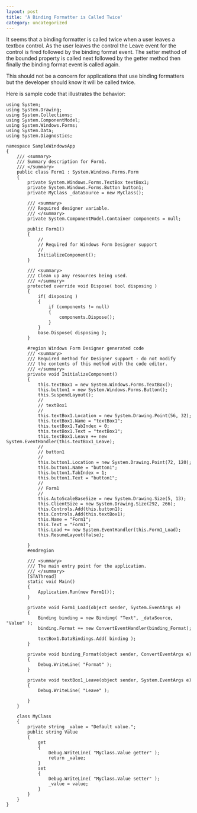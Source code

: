 ```yaml
---
layout: post
title: 'A Binding Formatter is Called Twice'
category: uncategorized
---
```


It seems that a binding formatter is called twice when a user leaves a textbox control. As the user leaves the control the Leave event for the control is fired followed by the binding format event. The setter method of the bounded property is called next followed by the getter method then finally the binding format event is called again.

This should not be a concern for applications that use binding formatters but the developer should know it will be called twice.

Here is sample code that illustrates the behavior:

    using System;
    using System.Drawing;
    using System.Collections;
    using System.ComponentModel;
    using System.Windows.Forms;
    using System.Data;
    using System.Diagnostics;

    namespace SampleWindowsApp
    {
        /// <summary>
        /// Summary description for Form1.
        /// </summary>
        public class Form1 : System.Windows.Forms.Form
        {
            private System.Windows.Forms.TextBox textBox1;
            private System.Windows.Forms.Button button1;
            private MyClass _dataSource = new MyClass();

            /// <summary>
            /// Required designer variable.
            /// </summary>
            private System.ComponentModel.Container components = null;

            public Form1()
            {
                //
                // Required for Windows Form Designer support
                //
                InitializeComponent();
            }

            /// <summary>
            /// Clean up any resources being used.
            /// </summary>
            protected override void Dispose( bool disposing )
            {
                if( disposing )
                {
                    if (components != null)
                    {
                        components.Dispose();
                    }
                }
                base.Dispose( disposing );
            }

            #region Windows Form Designer generated code
            /// <summary>
            /// Required method for Designer support - do not modify
            /// the contents of this method with the code editor.
            /// </summary>
            private void InitializeComponent()
            {
                this.textBox1 = new System.Windows.Forms.TextBox();
                this.button1 = new System.Windows.Forms.Button();
                this.SuspendLayout();
                //
                // textBox1
                //
                this.textBox1.Location = new System.Drawing.Point(56, 32);
                this.textBox1.Name = "textBox1";
                this.textBox1.TabIndex = 0;
                this.textBox1.Text = "textBox1";
                this.textBox1.Leave += new System.EventHandler(this.textBox1_Leave);
                //
                // button1
                //
                this.button1.Location = new System.Drawing.Point(72, 120);
                this.button1.Name = "button1";
                this.button1.TabIndex = 1;
                this.button1.Text = "button1";
                //
                // Form1
                //
                this.AutoScaleBaseSize = new System.Drawing.Size(5, 13);
                this.ClientSize = new System.Drawing.Size(292, 266);
                this.Controls.Add(this.button1);
                this.Controls.Add(this.textBox1);
                this.Name = "Form1";
                this.Text = "Form1";
                this.Load += new System.EventHandler(this.Form1_Load);
                this.ResumeLayout(false);

            }
            #endregion

            /// <summary>
            /// The main entry point for the application.
            /// </summary>
            [STAThread]
            static void Main()
            {
                Application.Run(new Form1());
            }

            private void Form1_Load(object sender, System.EventArgs e)
            {
                Binding binding = new Binding( "Text", _dataSource, "Value" );
                binding.Format += new ConvertEventHandler(binding_Format);

                textBox1.DataBindings.Add( binding );
            }

            private void binding_Format(object sender, ConvertEventArgs e)
            {
                Debug.WriteLine( "Format" );
            }

            private void textBox1_Leave(object sender, System.EventArgs e)
            {
                Debug.WriteLine( "Leave" );

            }
        }

        class MyClass
        {
            private string _value = "Default value.";
            public string Value
            {
                get
                {
                    Debug.WriteLine( "MyClass.Value getter" );
                    return _value;
                }
                set
                {
                    Debug.WriteLine( "MyClass.Value setter" );
                    _value = value;
                }
            }
        }
    }
